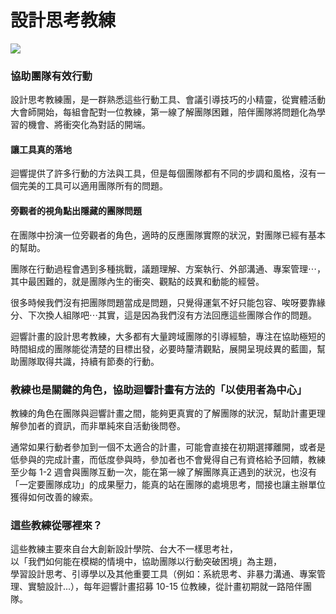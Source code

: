 # 設計思考教練

![](../.gitbook/assets/dscf0875.jpg)

### 協助團隊有效行動

設計思考教練團，是一群熟悉這些行動工具、會議引導技巧的小精靈，從實體活動大會師開始，每組會配對一位教練，第一線了解團隊困難，陪伴團隊將問題化為學習的機會、將衝突化為對話的開端。

#### 讓工具真的落地

迴響提供了許多行動的方法與工具，但是每個團隊都有不同的步調和風格，沒有一個完美的工具可以適用團隊所有的問題。  


#### 旁觀者的視角點出隱藏的團隊問題

在團隊中扮演一位旁觀者的角色，適時的反應團隊實際的狀況，對團隊已經有基本的幫助。

團隊在行動過程會遇到多種挑戰，議題理解、方案執行、外部溝通、專案管理⋯，其中最困難的，就是團隊內生的衝突、觀點的歧異和動能的經營。

很多時候我們沒有把團隊問題當成是問題，只覺得運氣不好只能包容、唉呀要靠緣分、下次換人組隊吧⋯其實，這是因為我們沒有方法回應這些團隊合作的問題。

迴響計畫的設計思考教練，大多都有大量跨域團隊的引導經驗，專注在協助極短的時間組成的團隊能從清楚的目標出發，必要時釐清觀點，展開呈現歧異的藍圖，幫助團隊取得共識，持續有節奏的行動。  


### 教練也是關鍵的角色，協助迴響計畫有方法的「以使用者為中心」

教練的角色在團隊與迴響計畫之間，能夠更真實的了解團隊的狀況，幫助計畫更理解參加者的資訊，而非單純來自活動後問卷。

通常如果行動者參加到一個不太適合的計畫，可能會直接在初期選擇離開，或者是低參與的完成計畫，而低度參與時，參加者也不會覺得自己有資格給予回饋，教練至少每 1-2 週會與團隊互動一次，能在第一線了解團隊真正遇到的狀況，也沒有「一定要團隊成功」的成果壓力，能真的站在團隊的處境思考，間接也讓主辦單位獲得如何改善的線索。  


### 這些教練從哪裡來？

這些教練主要來自台大創新設計學院、台大不一樣思考社，  
以「我們如何能在模糊的情境中，協助團隊以行動突破困境」為主題，  
學習設計思考、引導學以及其他重要工具（例如：系統思考、非暴力溝通、專案管理、實驗設計...），每年迴響計畫招募 10-15 位教練，從計畫初期就一路陪伴團隊。

